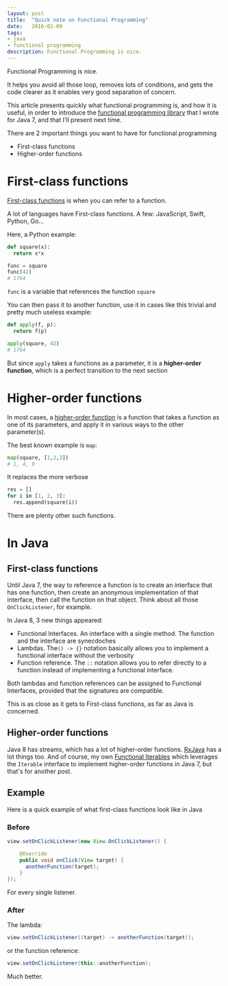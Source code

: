 ```yaml
---
layout: post
title:  "Quick note on Functional Programming"
date:   2016-02-09
tags:
- java
- functional programming
description: Functional Programming is nice.
---
```

Functional Programming is nice.

It helps you avoid all those loop, removes lots of conditions, and gets the code clearer as it enables very good separation of concern.

This article presents quickly what functional programming is, and how it is useful, in order to introduce the [functional programming library](https://github.com/smaspe/FunctionalIterables) that I wrote for Java 7, and that I'll present next time.

There are 2 important things you want to have for functional programming

- First-class functions
- Higher-order functions

# First-class functions

[First-class functions](https://en.wikipedia.org/wiki/First-class_function) is when you can refer to a function.

A lot of languages have First-class functions. A few: JavaScript, Swift, Python, Go...

Here, a Python example:

```python
def square(x):
  return x*x

func = square
func(42)
# 1764
```

`func` is a variable that references the function `square`

You can then pass it to another function, use it in cases like this trivial and pretty much useless example:

```python
def apply(f, p):
  return f(p)

apply(square, 42)
# 1764
```

But since `apply` takes a functions as a parameter, it is a **higher-order function**, which is a perfect transition to the next section

# Higher-order functions

In most cases, a [higher-order function](https://en.wikipedia.org/wiki/Higher-order_function) is a function that takes a function as one of its parameters, and apply it in various ways to the other parameter(s).

The best known example is `map`:

```python
map(square, [1,2,3])
# 1, 4, 9
```

It replaces the more verbose

```python
res = []
for i in [1, 2, 3]:
  res.append(square(i))
```

There are plenty other such functions.

# In Java

## First-class functions

Until Java 7, the way to reference a function is to create an interface that has one function, then create an anonymous implementation of that interface, then call the function on that object. Think about all those `OnClickListener`, for example.

In Java 8, 3 new things appeared:

- Functional Interfaces. An interface with a single method. The function and the interface are synecdoches
- Lambdas. The`() -> {}` notation basically allows you to implement a functional interface without the verbosity
- Function reference. The `::` notation allows you to refer directly to a function instead of implementing a functional interface.

Both lambdas and function references can be assigned to Functional Interfaces, provided that the signatures are compatible.

This is as close as it gets to First-class functions, as far as Java is concerned.

## Higher-order functions

Java 8 has streams, which has a lot of higher-order functions. [RxJava](https://github.com/ReactiveX/RxJava) has a lot things too. And of course, my own [Functional Iterables](https://github.com/smaspe/FunctionalIterables) which leverages the `Iterable` interface to implement higher-order functions in Java 7, but that's for another post.

## Example

Here is a quick example of what first-class functions look like in Java

### Before

```java
view.setOnClickListener(new View.OnClickListener() {

    @Override
    public void onClick(View target) {
      anotherFunction(target);
    }
});
```

For every single listener.

### After

The lambda:

```java
view.setOnClickListener((target) -> anotherFunction(target));
```

or the function reference:

```java
view.setOnClickListener(this::anotherFunction);
```

Much better.
